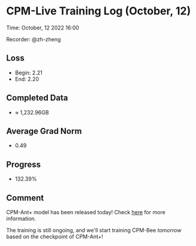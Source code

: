 
# CPM-Live Training Log (October, 12)

Time: October, 12 2022 16:00

Recorder: @zh-zheng

## Loss
- Begin: 2.21
- End: 2.20
	
## Completed Data
- $\approx$ 1,232.96GB

## Average Grad Norm
- 0.49

## Progress
- 132.39%

## Comment

CPM-Ant+ model has been released today! Check [here](https://github.com/OpenBMB/CPM-Live/tree/cpm-ant-plus/cpm-live) for more information.

The training is still ongoing, and we'll start training CPM-Bee *tomorrow* based on the checkpoint of CPM-Ant+!
